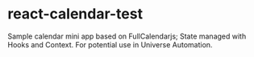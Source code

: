 # react-calendar-test
Sample calendar mini app based on FullCalendarjs; State managed with Hooks and Context. For potential use in Universe Automation.
